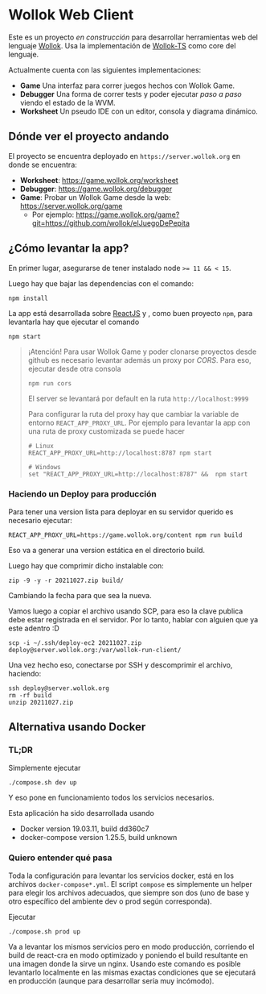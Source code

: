 # Wollok Web Client

Este es un proyecto _en construcción_ para desarrollar herramientas web del lenguaje [Wollok](https://www.wollok.org/). Usa la implementación de [Wollok-TS](https://github.com/uqbar-project/wollok-ts) como core del lenguaje.

Actualmente cuenta con las siguientes implementaciones:

- **Game** Una interfaz para correr juegos hechos con Wollok Game.
- **Debugger** Una forma de correr tests y poder ejecutar _paso a paso_ viendo el estado de la WVM.
- **Worksheet** Un pseudo IDE con un editor, consola y diagrama dinámico.

## Dónde ver el proyecto andando

El proyecto se encuentra deployado en `https://server.wollok.org` en donde se encuentra:

- **Worksheet**: https://game.wollok.org/worksheet
- **Debugger**: https://game.wollok.org/debugger
- **Game**: Probar un Wollok Game desde la web: https://server.wollok.org/game  
  - Por ejemplo: https://game.wollok.org/game?git=https://github.com/wollok/elJuegoDePepita


## ¿Cómo levantar la app?

En primer lugar, asegurarse de tener instalado node `>= 11 && < 15`.

Luego hay que bajar las dependencias con el comando:

```
npm install
```

La app está desarrollada sobre [ReactJS](https://reactjs.org/) y , como buen proyecto `npm`, para levantarla hay que ejecutar el comando

```
npm start
```

> ¡Atención! Para usar Wollok Game y poder clonarse proyectos desde github es necesario levantar además un proxy por _CORS_.
> Para eso, ejecutar desde otra consola
>
> ```
> npm run cors
> ```
>
> El server se levantará por default en la ruta `http://localhost:9999`
>
> Para configurar la ruta del proxy hay que cambiar la variable de entorno `REACT_APP_PROXY_URL`. Por ejemplo para levantar la app con una ruta de proxy customizada se puede hacer
> 
> ```
> # Linux
> REACT_APP_PROXY_URL=http://localhost:8787 npm start
> 
> # Windows
> set "REACT_APP_PROXY_URL=http://localhost:8787" &&  npm start
> ```

### Haciendo un Deploy para producción

Para tener una version lista para deployar en su servidor querido es necesario ejecutar:

```
REACT_APP_PROXY_URL=https://game.wollok.org/content npm run build
```

Eso va a generar una version estática en el directorio build.

Luego hay que comprimir dicho instalable con:

```
zip -9 -y -r 20211027.zip build/
```

Cambiando la fecha para que sea la nueva.

Vamos luego a copiar el archivo usando SCP, para eso la clave publica debe estar registrada en el servidor. Por lo tanto, hablar con alguien que ya este adentro :D

```
scp -i ~/.ssh/deploy-ec2 20211027.zip deploy@server.wollok.org:/var/wollok-run-client/
```

Una vez hecho eso, conectarse por SSH y descomprimir el archivo, haciendo:

```
ssh deploy@server.wollok.org
rm -rf build
unzip 20211027.zip
```


## Alternativa usando Docker

### TL;DR

Simplemente ejecutar

```
./compose.sh dev up
```

Y eso pone en funcionamiento todos los servicios necesarios.

Esta aplicación ha sido desarrollada usando

- Docker version 19.03.11, build dd360c7
- docker-compose version 1.25.5, build unknown

### Quiero entender qué pasa

Toda la configuración para levantar los servicios docker, está en los archivos `docker-compose*.yml`.
El script `compose` es simplemente un helper para elegir los archivos adecuados, que siempre son dos (uno de base y otro específico del ambiente dev o prod según corresponda).

Ejecutar

```
./compose.sh prod up
```

Va a levantar los mismos servicios pero en modo producción, corriendo el build de react-cra en modo optimizado y poniendo el build resultante en una imagen donde la sirve un nginx.
Usando este comando es posible levantarlo localmente en las mismas exactas condiciones que se ejecutará en producción (aunque para desarrollar sería muy incómodo).
